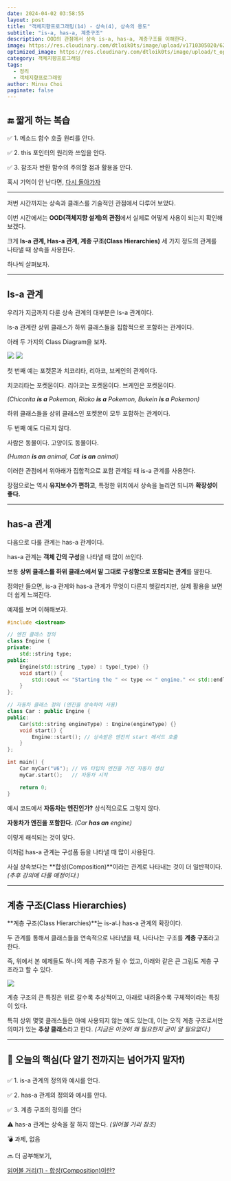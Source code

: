 ```yaml
---
date: 2024-04-02 03:58:55
layout: post
title: "객체지향프로그래밍(14) - 상속(4), 상속의 용도"
subtitle: "is-a, has-a, 계층구조"
description: OOD의 관점에서 상속 is-a, has-a, 계층구조를 이해한다.
image: https://res.cloudinary.com/dtloik0ts/image/upload/v1710305020/62209a189cc9185b70db045b_6ea4ua9rZnloCziXgO4TM7Zqa5oWwYrMD4Lc5BqWGYHrJreJ0-Cq-VTOChRhm1IEhqCGeGpQh9M8L516rerUQF9l1FnfQaHEFyTzex7ily50AmFoRns3jMWLyd5edWCJqBbqGzvo_xaa8bg.jpg
optimized_image: https://res.cloudinary.com/dtloik0ts/image/upload/t_opt/v1710305020/62209a189cc9185b70db045b_6ea4ua9rZnloCziXgO4TM7Zqa5oWwYrMD4Lc5BqWGYHrJreJ0-Cq-VTOChRhm1IEhqCGeGpQh9M8L516rerUQF9l1FnfQaHEFyTzex7ily50AmFoRns3jMWLyd5edWCJqBbqGzvo_xaa8bg.jpg
category: 객체지향프로그래밍
tags:
  - 정리
  - 객체지향프로그래밍
author: Minsu Choi
paginate: false
---
```


<h2>🔚 짧게 하는 복습</h2>

✅ 1. 메소드 함수 호출 원리를 안다.

✅ 2. this 포인터의 원리와 쓰임을 안다.

✅ 3. 참조자 반환 함수의 주의할 점과 활용을 안다.

혹시 기억이 안 난다면, <u><a href = "/객체지향프로그래밍(13)-상속(3),-this-포인터/"> 다시 돌아가자</a></u>

---

저번 시간까지는 상속과 클래스를 기술적인 관점에서 다루어 보았다.

이번 시간에서는 **OOD(객체지향 설계)의 관점**에서 실제로 어떻게 사용이 되는지 확인해보겠다.

크게 **Is-a 관계, Has-a 관계, 계층 구조(Class Hierarchies)** 세 가지 정도의 관계를 나타낼 때 상속을 사용한다.

하나씩 살펴보자.

---

## Is-a 관계

우리가 지금까지 다룬 상속 관계의 대부분은 Is-a 관계이다.

Is-a 관계란 상위 클래스가 하위 클래스들을 집합적으로 포함하는 관계이다.

아래 두 가지의 Class Diagram을 보자.

<img src = "https://res.cloudinary.com/dtloik0ts/image/upload/v1711942985/%EA%B0%95%EC%9D%98%EC%9E%90%EB%A3%8C3_pasazn.png">

<img src = "https://res.cloudinary.com/dtloik0ts/image/upload/v1712020054/%EA%B0%95%EC%9D%98%EC%9E%90%EB%A3%8C4_z6zrip.png">

첫 번째 예는 포켓몬과 치코리타, 리아코, 브케인의 관계이다.

치코리타는 포켓몬이다. 리아코는 포켓몬이다. 브케인은 포켓몬이다.

_(Chicorita **is a** Pokemon, Riako **is a** Pokemon, Bukein **is a** Pokemon)_

하위 클래스들을 상위 클래스인 포켓몬이 모두 포함하는 관계이다.

두 번째 예도 다르지 않다.

사람은 동물이다. 고양이도 동물이다.

_(Human **is an** animal, Cat **is an** animal)_

이러한 관점에서 위아래가 집합적으로 포함 관계일 때 is-a 관계를 사용한다.

장점으로는 역시 **유지보수가 편하고**, 특정한 위치에서 상속을 늘리면 되니까 **확장성이 좋다.**

---

## has-a 관계

다음으로 다룰 관계는 has-a 관계이다.

has-a 관계는 **객체 간의 구성**을 나타낼 때 많이 쓰인다.

보통 **상위 클래스를 하위 클래스에서 말 그대로 구성함으로 포함되는 관계**를 말한다.

정의만 들으면, is-a 관계와 has-a 관계가 무엇이 다른지 헷갈리지만, 실제 활용을 보면 더 쉽게 느껴진다.

예제를 보며 이해해보자.

```c++
#include <iostream>

// 엔진 클래스 정의
class Engine {
private:
    std::string type;
public:
    Engine(std::string _type) : type(_type) {}
    void start() {
        std::cout << "Starting the " << type << " engine." << std::endl;
    }
};

// 자동차 클래스 정의 (엔진을 상속하여 사용)
class Car : public Engine {
public:
    Car(std::string engineType) : Engine(engineType) {}
    void start() {
        Engine::start(); // 상속받은 엔진의 start 메서드 호출
    }
};

int main() {
    Car myCar("V6"); // V6 타입의 엔진을 가진 자동차 생성
    myCar.start();   // 자동차 시작

    return 0;
}
```

예시 코드에서 **자동차는 엔진인가?** 상식적으로도 그렇지 않다.

**자동차가 엔진을 포함한다.** _(Car **has an** engine)_

이렇게 해석되는 것이 맞다.

이처럼 has-a 관계는 구성품 등을 나타낼 때 많이 사용된다.

사실 상속보다는 **합성(Composition)**이라는 관계로 나타내는 것이 더 일반적이다. _(추후 강의에 다룰 예정이다.)_

---

## 계층 구조(Class Hierarchies)

**계층 구조(Class Hierarchies)**는 is-a나 has-a 관계의 확장이다.

두 관계를 통해서 클래스들을 연속적으로 나타냈을 때, 나타나는 구조를 **계층 구조**라고한다.

즉, 위에서 본 예제들도 하나의 계층 구조가 될 수 있고, 아래와 같은 큰 그림도 계층 구조라고 할 수 있다.

<img src = "https://res.cloudinary.com/dtloik0ts/image/upload/v1712032529/phpPkdRG7_r7spfn.png">

계층 구조의 큰 특징은 위로 갈수록 추상적이고, 아래로 내려올수록 구체적이라는 특징이 있다.

특히 상위 몇몇 클래스들은 아예 사용되지 않는 예도 있는데, 이는 오직 계층 구조로서만 의미가 있는 **추상 클래스**라고 한다. _(지금은 이것이 왜 필요한지 굳이 알 필요없다.)_

---

<h2>📖 오늘의 핵심(다 알기 전까지는 넘어가지 말자❗)</h2>

✅ 1. is-a 관계의 정의와 예시를 안다.

✅ 2. has-a 관계의 정의와 예시를 안다.

✅ 3. 계층 구조의 정의를 안다

⚠️ has-a 관계는 상속을 잘 하지 않는다. _(읽어볼 거리 참조)_

💣 과제, 없음

🔜 더 공부해보기,

<a href = "/객체지향프로그래밍(16)-집합(aggregation)과-합성(composition)/">읽어볼 거리(1) - 합성(Composition)이란?</a>
